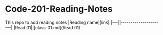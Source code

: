 # Code-201-Reading-Notes
This repo to add reading notes
|Reading name||link|
 |---||----------------------|
 |Read 01||[class-01.md](Read 01)